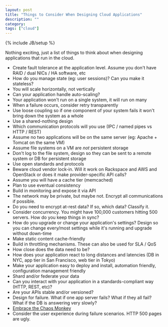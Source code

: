 ```yaml
---
layout: post
title: "Things to Consider When Designing Cloud Applications"
description: ""
category: 
tags: ["cloud"]
---
```

{% include JB/setup %}

Nothing exciting, just a list of things to think about when designing applications that run in the cloud.

* Create fault tolerance at the application level.  Assume you don't have RAID / dual NICs / HA software, etc
* How do you manage state (eg: user sessions)?  Can you make it stateless?
* You will scale horizontally, not vertically
* Can your application handle auto-scaling?
* Your application won't run on a single system, it will run on many
* When a failure occurs, consider retry transparently
* Use loose coupling so if one component of your system fails it won't bring down the system as a whole
* Use a shared-nothing design
* Which communication protocols will you use (IPC / named pipes vs HTTP / REST)
* Assume no two applications will be on the same server (eg: Apache + Tomcat on the same VM)
* Assume file systems on a VM are *not* persistent storage
* Don't log to the file system, design so they can be sent to a remote system or DB for persistent storage
* Use open standards and protocols
* Beware cloud vendor lock-in.  Will it work on Rackspace and AWS and OpenStack or does it make provider-specific API calls?
* Assume you will have a cache tier (memcached)
* Plan to use eventual consistency
* Build in monitoring and expose it via API
* The network may be private, but maybe not.  Encrypt all communications if possible.
* Do you need to encrypt at-rest data?  If so, which data?  Classify it.
* Consider concurrency.  You might have 100,000 customers hitting 500 servers.  How do you keep things in sync?
* How do you upgrade or change your application's settings?  Design so you can change every/most settings while it's running and upgrade without down-time
* Make static content cache-friendly
* Build in throttling mechanisms.  These can also be used for SLA / QoS
* How close does the data need to be?
* How does your application react to long distances and latencies (DB in NYC, app tier in San Francisco, web tier in Tokyo)
* Make your application easy to deploy and install, automation friendly, configuration management friendly
* Shard and/or federate your data
* Can you interact with your application in a standards-compliant way (HTTP, REST, etc)?
* Are your APIs stable and/or versioned?
* Design for failure.  What if one app server fails?  What if they all fail?  What if the DB is answering very slowly?
* [Embrace the Chaos Monkey](http://techblog.netflix.com/2012/07/chaos-monkey-released-into-wild.html)
* Consider the user experience during failure scenarios.  HTTP 500 pages are ugly.